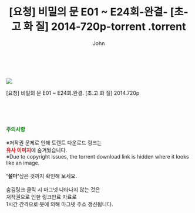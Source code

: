 ﻿---
layout: post
title:  "                   [요청] 비밀의 문 E01 ~ E24회-완결- [초-고 화 질] 2014-720p-torrent                .torrent"
author: John
categories: [ 드라마 ]
tags: [  ]
image: https://torrentrj57.com/uploadfile/full/4006a14a5bbe4ab6e300c52fff52fdda6256f3c5.jpg 
description: "                   [요청] 비밀의 문 E01 ~ E24회-완결- [초-고 화 질] 2014-720p-torrent                 torrent 정보 공유"
toc: true
toc_sticky: true
---

<br>
<p><img src="https://torrentrj57.com/uploadfile/full/4006a14a5bbe4ab6e300c52fff52fdda6256f3c5.jpg"/></p>
 [요청] 비밀의 문 E01 ~ E24회.완결. [초.고 화 질] 2014.720p  
    
<br><br><br>
<p data-ke-size="size16"><b><span style="color: green;">주의사항</span></b><br /><br />※저작권 문제로 인해 토렌트 다운로드 링크는<br /><b><span style="color: red;">유사 이미지</span></b>에 숨겨뒀습니다.<br />※Due to copyright issues, the torrent download link is hidden where it looks like an image.<br /><br /><b>'설마'</b>싶은 것까지 확인해 보세요.<br /><br />숨김링크 클릭 시 마그넷 나타나지 않는 것은<br />저작권으로 인한 링크만료 자료로<br />1시간 간격으로 봇에 의해 마그넷 주소 갱신됩니다.</p>
